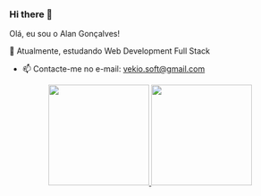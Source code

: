 ### Hi there 👋

Olá, eu sou o Alan Gonçalves!

🌱 Atualmente, estudando Web Development Full Stack
- 📫 Contacte-me no e-mail: vekio.soft@gmail.com

<div align="center">
  <a href="https://github.com/alansgoncalves">
  <img height="180em" src="https://github-readme-stats.vercel.app/api?username=alansgoncalves&show_icons=true&theme=dracula&include_all_commits=true&count_private=true"/>
  <img height="180em" src="https://github-readme-stats.vercel.app/api/top-langs/?username=alansgoncalves&layout=compact&langs_count=7&theme=dracula"/>
</div>

